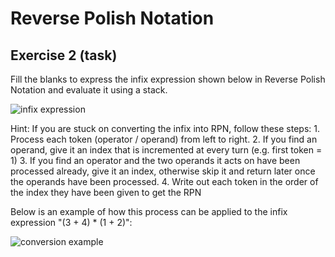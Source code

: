 # Reverse Polish Notation

## Exercise 2 (task)

Fill the blanks to express the infix expression shown below in Reverse Polish Notation and evaluate it using a stack.

![infix expression](./tutorial2/reverse_polish_notation/image.png)


Hint: If you are stuck on converting the infix into RPN, follow these steps:
    1. Process each token (operator / operand) from left to right.
    2. If you find an operand, give it an index that is incremented at every turn (e.g. first token = 1)
    3. If you find an operator and the two operands it acts on have been processed already, give it an index, otherwise skip it and return later once the operands have been processed.
    4. Write out each token in the order of the index they have been given to get the RPN

Below is an example of how this process can be applied to the infix expression "(3 + 4) * (1 + 2)":

![conversion example](/tutorial2/reverse_polish_notation/image-1.png)